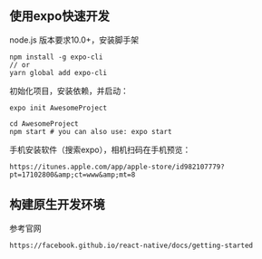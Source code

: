 ## 使用expo快速开发
node.js 版本要求10.0+，安装脚手架
```
npm install -g expo-cli
// or
yarn global add expo-cli
```
初始化项目，安装依赖，并启动：
```
expo init AwesomeProject

cd AwesomeProject
npm start # you can also use: expo start
```
手机安装软件（搜索expo），相机扫码在手机预览：
```
https://itunes.apple.com/app/apple-store/id982107779?pt=17102800&amp;ct=www&amp;mt=8
```

## 构建原生开发环境
参考官网
```
https://facebook.github.io/react-native/docs/getting-started
```
